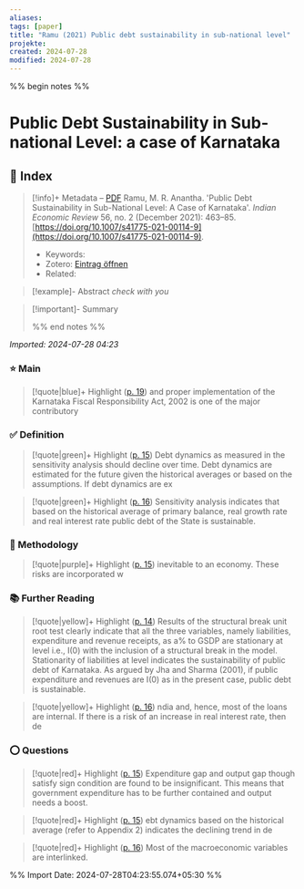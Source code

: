 ```yaml
---
aliases: 
tags: [paper]
title: "Ramu (2021) Public debt sustainability in sub-national level"
projekte: 
created: 2024-07-28
modified: 2024-07-28
---
```


%% begin notes %%

# Public Debt Sustainability in Sub-national Level: a case of Karnataka

## 📇 Index

> [!info]+ Metadata – [PDF](zotero://open-pdf/library/items/SRBHZLT8)
> Ramu, M. R. Anantha. 'Public Debt Sustainability in Sub-National Level: A Case of Karnataka'. _Indian Economic Review_ 56, no. 2 (December 2021): 463–85. [https://doi.org/10.1007/s41775-021-00114-9](https://doi.org/10.1007/s41775-021-00114-9).
> 
> - Keywords: 
> - Zotero: [Eintrag öffnen](zotero://select/library/items/SLBUA3KZ)
> - Related: 

> [!example]- Abstract
> _check with you_
 
> [!important]- Summary
> 
> %% end notes %%

_Imported: 2024-07-28 04:23_

### ⭐ Main

> [!quote|blue]+ Highlight ([p. 19](zotero://open-pdf/library/items/SRBHZLT8?page=19&annotation=FRP8X7B9))
> and proper implementation of the Karnataka Fiscal Responsibility Act, 2002 is one of the major contributory

### ✅ Definition

> [!quote|green]+ Highlight ([p. 15](zotero://open-pdf/library/items/SRBHZLT8?page=15&annotation=PBSGJ8ZX))
> Debt dynamics as measured in the sensitivity analysis should decline over time. Debt dynamics are estimated for the future given the historical averages or based on the assumptions. If debt dynamics are ex

> [!quote|green]+ Highlight ([p. 16](zotero://open-pdf/library/items/SRBHZLT8?page=16&annotation=TZPD238B))
> Sensitivity analysis indicates that based on the historical average of primary balance, real growth rate and real interest rate public debt of the State is sustainable.

### 🧩 Methodology

> [!quote|purple]+ Highlight ([p. 15](zotero://open-pdf/library/items/SRBHZLT8?page=15&annotation=YCD5IQQN))
> inevitable to an economy. These risks are incorporated w

### 📚 Further Reading

> [!quote|yellow]+ Highlight ([p. 14](zotero://open-pdf/library/items/SRBHZLT8?page=14&annotation=PYKH8L93))
> Results of the structural break unit root test clearly indicate that all the three variables, namely liabilities, expenditure and revenue receipts, as a% to GSDP are stationary at level i.e., I(0) with the inclusion of a structural break in the model. Stationarity of liabilities at level indicates the sustainability of public debt of Karnataka. As argued by Jha and Sharma (2001), if public expenditure and revenues are I(0) as in the present case, public debt is sustainable.

> [!quote|yellow]+ Highlight ([p. 16](zotero://open-pdf/library/items/SRBHZLT8?page=16&annotation=37AI2B2R))
> ndia and, hence, most of the loans are internal. If there is a risk of an increase in real interest rate, then de

### ⭕ Questions

> [!quote|red]+ Highlight ([p. 15](zotero://open-pdf/library/items/SRBHZLT8?page=15&annotation=F5MWE6NE))
> Expenditure gap and output gap though satisfy sign condition are found to be insignificant. This means that government expenditure has to be further contained and output needs a boost.

> [!quote|red]+ Highlight ([p. 15](zotero://open-pdf/library/items/SRBHZLT8?page=15&annotation=PEQ3L6AN))
> ebt dynamics based on the historical average (refer to Appendix 2) indicates the declining trend in de

> [!quote|red]+ Highlight ([p. 16](zotero://open-pdf/library/items/SRBHZLT8?page=16&annotation=8L4YLDG5))
> Most of the macroeconomic variables are interlinked.

%% Import Date: 2024-07-28T04:23:55.074+05:30 %%
